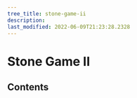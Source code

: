 ```yaml
---
tree_title: stone-game-ii
description: 
last_modified: 2022-06-09T21:23:28.2328
---
```


# Stone Game II

## Contents
